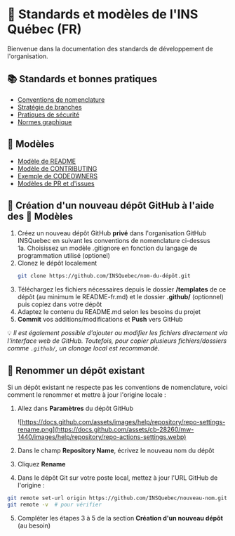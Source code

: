 # 📘 Standards et modèles de l'INS Québec (FR)

Bienvenue dans la documentation des standards de développement de l'organisation.


## 📚 Standards et bonnes pratiques

- [Conventions de nomenclature](./conventions-nomenclature.md)
- [Stratégie de branches](./strategie-branches.md)
- [Pratiques de sécurité](./pratiques-securite.md)
- [Normes graphique](../INSQuebecNormesGraphiques_2024.pdf)

## 🧩 Modèles

- [Modèle de README](../../templates/README-fr.md)
- [Modèle de CONTRIBUTING](../../templates/CONTRIBUTING-fr.md)
- [Exemple de CODEOWNERS](../../templates/CODEOWNERS-fr)
- [Modèles de PR et d'issues](../../.github/)

## 🚀 Création d'un nouveau dépôt GitHub à l'aide des 🧩 Modèles

1. Créez un nouveau dépôt GitHub **privé** dans l'organisation GitHub INSQuebec en suivant les conventions de nomenclature ci-dessus  
	1a. Choisissez un modèle .gitignore en fonction du langage de programmation utilisé (optionel)
2. Clonez le dépôt localement
   ```bash
   git clone https://github.com/INSQuebec/nom-du-dépôt.git
   ```
3. Téléchargez les fichiers nécessaires depuis le dossier **/templates** de ce dépôt (au minimum le README-fr.md) et le dossier **.github/** (optionnel) puis copiez dans votre dépôt
4. Adaptez le contenu du README.md selon les besoins du projet
5. **Commit** vos additions/modifications et **Push** vers GitHub

💡 *Il est également possible d'ajouter ou modifier les fichiers directement via l'interface web de GitHub. Toutefois, pour copier plusieurs fichiers/dossiers comme `.github/`, un clonage local est recommandé.*

## 🔁 Renommer un dépôt existant

Si un dépôt existant ne respecte pas les conventions de nomenclature, voici comment le renommer et mettre à jour l'origine locale :

1. Allez dans **Paramètres** du dépôt GitHub

   ![https://docs.github.com/assets/images/help/repository/repo-settings-rename.png](https://docs.github.com/assets/cb-28260/mw-1440/images/help/repository/repo-actions-settings.webp)

2. Dans le champ **Repository Name**, écrivez le nouveau nom du dépôt
3. Cliquez **Rename**
4. Dans le dépôt Git sur votre poste local, mettez à jour l'URL GitHub de l'origine :

```bash
git remote set-url origin https://github.com/INSQuebec/nouveau-nom.git
git remote -v  # pour vérifier
```
5. Compléter les étapes 3 à 5 de la section **Création d'un nouveau dépôt** (au besoin)
